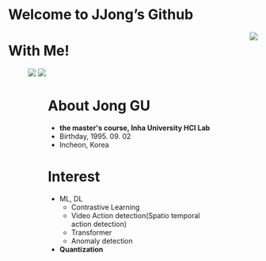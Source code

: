 # Welcome to JJong’s Github

<img src="https://img1.daumcdn.net/thumb/R1280x0/?scode=mtistory2&fname=https%3A%2F%2Fblog.kakaocdn.net%2Fdn%2FbcXxst%2FbtrJaWzrl6R%2FVnekS2DbTkVCzyEOKfRXEk%2Fimg.jpg" align="right">

# With Me!


<figure class="third">
    <a href="https://www.facebook.com/kim27y"><img src="https://img1.daumcdn.net/thumb/R1280x0/?scode=mtistory2&fname=https%3A%2F%2Fblog.kakaocdn.net%2Fdn%2FbUfmCy%2FbtrI7LypvtM%2F0eUK6BE6sqGrHQWT6wXBpK%2Ftfile.svg"></a>
    <a href="www.linkedin.com/in/kim27y"><img src="https://img1.daumcdn.net/thumb/R1280x0/?scode=mtistory2&fname=https%3A%2F%2Fblog.kakaocdn.net%2Fdn%2FyTC4A%2FbtrI9nqx93y%2Fj0ZzZI9MuJTNPZvmbaui11%2Ftfile.svg"></a>
<figure>

# About Jong GU

- **the master's course, Inha University HCI Lab**
- Birthday, 1995. 09. 02
- Incheon, Korea

# Interest

- ML, DL
    - Contrastive Learning
    - Video Action detection(Spatio temporal action detection)
    - Transformer
    - Anomaly detection
- **Quantization**
